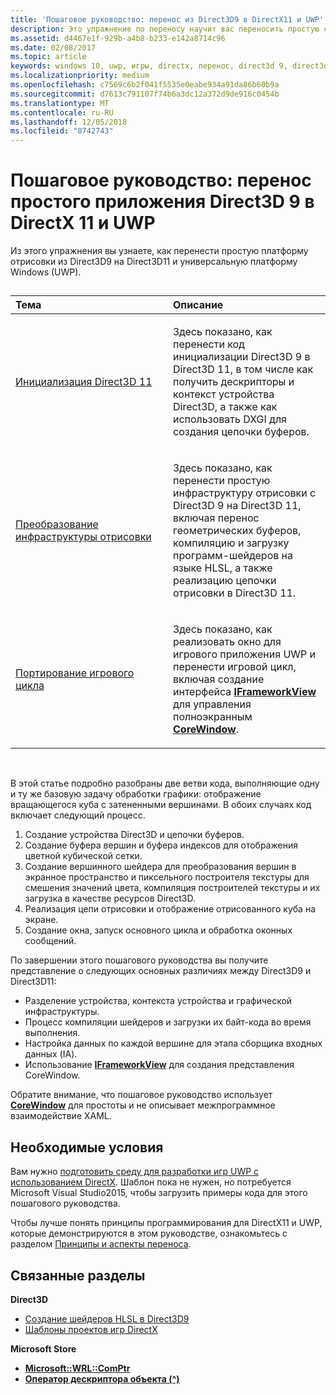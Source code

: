 ```yaml
---
title: 'Пошаговое руководство: перенос из Direct3D9 в DirectX11 и UWP'
description: Это упражнение по переносу научит вас переносить простую структуру отрисовки из Direct3D9 в Direct3D11 и универсальную платформу Windows (UWP).
ms.assetid: d4467e1f-929b-a4b8-b233-e142a8714c96
ms.date: 02/08/2017
ms.topic: article
keywords: windows 10, uwp, игры, directx, перенос, direct3d 9, direct3d 11
ms.localizationpriority: medium
ms.openlocfilehash: c7569c6b2f041f5535e0eabe934a91da86b60b9a
ms.sourcegitcommit: d7613c791107f74b6a3dc12a372d9de916c0454b
ms.translationtype: MT
ms.contentlocale: ru-RU
ms.lasthandoff: 12/05/2018
ms.locfileid: "8742743"
---
```

# <a name="walkthrough-port-a-simple-direct3d-9-app-to-directx-11-and-universal-windows-platform-uwp"></a>Пошаговое руководство: перенос простого приложения Direct3D 9 в DirectX 11 и UWP



Из этого упражнения вы узнаете, как перенести простую платформу отрисовки из Direct3D9 на Direct3D11 и универсальную платформу Windows (UWP).
## 
<table>
<colgroup>
<col width="50%" />
<col width="50%" />
</colgroup>
<thead>
<tr class="header">
<th align="left">Тема</th>
<th align="left">Описание</th>
</tr>
</thead>
<tbody>
<tr class="odd">
<td align="left"><p><a href="simple-port-from-direct3d-9-to-11-1-part-1--initializing-direct3d.md">Инициализация Direct3D 11</a></p></td>
<td align="left"><p>Здесь показано, как перенести код инициализации Direct3D 9 в Direct3D 11, в том числе как получить дескрипторы и контекст устройства Direct3D, а также как использовать DXGI для создания цепочки буферов.</p></td>
</tr>
<tr class="even">
<td align="left"><p><a href="simple-port-from-direct3d-9-to-11-1-part-2--rendering.md">Преобразование инфраструктуры отрисовки</a></p></td>
<td align="left"><p>Здесь показано, как перенести простую инфраструктуру отрисовки с Direct3D 9 на Direct3D 11, включая перенос геометрических буферов, компиляцию и загрузку программ-шейдеров на языке HLSL, а также реализацию цепочки отрисовки в Direct3D 11.</p></td>
</tr>
<tr class="odd">
<td align="left"><p><a href="simple-port-from-direct3d-9-to-11-1-part-3--viewport-and-game-loop.md">Портирование игрового цикла</a></p></td>
<td align="left"><p>Здесь показано, как реализовать окно для игрового приложения UWP и перенести игровой цикл, включая создание интерфейса <a href="https://msdn.microsoft.com/library/windows/apps/hh700478"><strong>IFrameworkView</strong></a> для управления полноэкранным <a href="https://msdn.microsoft.com/library/windows/apps/br208225"><strong>CoreWindow</strong></a>.</p></td>
</tr>
</tbody>
</table>

 

В этой статье подробно разобраны две ветви кода, выполняющие одну и ту же базовую задачу обработки графики: отображение вращающегося куба с затененными вершинами. В обоих случаях код включает следующий процесс.

1.  Создание устройства Direct3D и цепочки буферов.
2.  Создание буфера вершин и буфера индексов для отображения цветной кубической сетки.
3.  Создание вершинного шейдера для преобразования вершин в экранное пространство и пиксельного построителя текстуры для смешения значений цвета, компиляция построителей текстуры и их загрузка в качестве ресурсов Direct3D.
4.  Реализация цепи отрисовки и отображение отрисованного куба на экране.
5.  Создание окна, запуск основного цикла и обработка оконных сообщений.

По завершении этого пошагового руководства вы получите представление о следующих основных различиях между Direct3D9 и Direct3D11:

-   Разделение устройства, контекста устройства и графической инфраструктуры.
-   Процесс компиляции шейдеров и загрузки их байт-кода во время выполнения.
-   Настройка данных по каждой вершине для этапа сборщика входных данных (IA).
-   Использование [**IFrameworkView**](https://msdn.microsoft.com/library/windows/apps/hh700478) для создания представления CoreWindow.

Обратите внимание, что пошаговое руководство использует [**CoreWindow**](https://msdn.microsoft.com/library/windows/apps/br208225) для простоты и не описывает межпрограммное взаимодействие XAML.

## <a name="prerequisites"></a>Необходимые условия


Вам нужно [подготовить среду для разработки игр UWP с использованием DirectX](prepare-your-dev-environment-for-windows-store-directx-game-development.md). Шаблон пока не нужен, но потребуется Microsoft Visual Studio2015, чтобы загрузить примеры кода для этого пошагового руководства.

Чтобы лучше понять принципы программирования для DirectX11 и UWP, которые демонстрируются в этом руководстве, ознакомьтесь с разделом [Принципы и аспекты переноса](porting-considerations.md).

## <a name="related-topics"></a>Связанные разделы

**Direct3D**

* [Создание шейдеров HLSL в Direct3D9](https://msdn.microsoft.com/library/windows/desktop/bb944006)
* [Шаблоны проектов игр DirectX](user-interface.md)

**Microsoft Store**

* [**Microsoft::WRL::ComPtr**](https://msdn.microsoft.com/library/windows/apps/br244983.aspx)
* [**Оператор дескриптора объекта (^)**](https://msdn.microsoft.com/library/windows/apps/yk97tc08.aspx)

